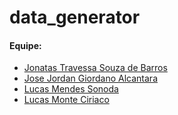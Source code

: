 # data_generator

#### Equipe:

- [Jonatas Travessa Souza de Barros](github.com/jonatas2014)
- [Jose Jordan Giordano Alcantara](github.com/jordanjose)
- [Lucas Mendes Sonoda](github.com/sonodalucas)
- [Lucas Monte Ciriaco](github.com/lmc2631)
